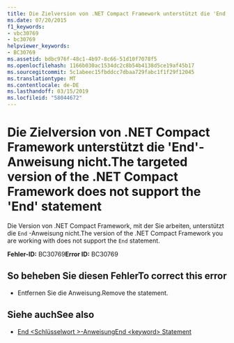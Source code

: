 ```yaml
---
title: Die Zielversion von .NET Compact Framework unterstützt die 'End'-Anweisung nicht.
ms.date: 07/20/2015
f1_keywords:
- vbc30769
- bc30769
helpviewer_keywords:
- BC30769
ms.assetid: bdbc976f-48c1-4b97-8c66-51d10f7078f5
ms.openlocfilehash: 1166b030ac1534dc2c8b54b4138d5ce19af45b17
ms.sourcegitcommit: 5c1abeec15fbddcc7dbaa729fabc1f1f29f12045
ms.translationtype: MT
ms.contentlocale: de-DE
ms.lasthandoff: 03/15/2019
ms.locfileid: "58044672"
---
```

# <a name="the-targeted-version-of-the-net-compact-framework-does-not-support-the-end-statement"></a><span data-ttu-id="72622-102">Die Zielversion von .NET Compact Framework unterstützt die 'End'-Anweisung nicht.</span><span class="sxs-lookup"><span data-stu-id="72622-102">The targeted version of the .NET Compact Framework does not support the 'End' statement</span></span>
<span data-ttu-id="72622-103">Die Version von .NET Compact Framework, mit der Sie arbeiten, unterstützt die `End` -Anweisung nicht.</span><span class="sxs-lookup"><span data-stu-id="72622-103">The version of the .NET Compact Framework you are working with does not support the `End` statement.</span></span>  
  
 <span data-ttu-id="72622-104">**Fehler-ID:** BC30769</span><span class="sxs-lookup"><span data-stu-id="72622-104">**Error ID:** BC30769</span></span>  
  
## <a name="to-correct-this-error"></a><span data-ttu-id="72622-105">So beheben Sie diesen Fehler</span><span class="sxs-lookup"><span data-stu-id="72622-105">To correct this error</span></span>  
  
-   <span data-ttu-id="72622-106">Entfernen Sie die Anweisung.</span><span class="sxs-lookup"><span data-stu-id="72622-106">Remove the statement.</span></span>  
  
## <a name="see-also"></a><span data-ttu-id="72622-107">Siehe auch</span><span class="sxs-lookup"><span data-stu-id="72622-107">See also</span></span>

- [<span data-ttu-id="72622-108">End \<Schlüsselwort >-Anweisung</span><span class="sxs-lookup"><span data-stu-id="72622-108">End \<keyword> Statement</span></span>](../../visual-basic/language-reference/statements/end-keyword-statement.md)
